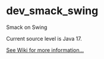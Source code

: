 # dev_smack_swing
Smack on Swing

Current source level is Java 17.

[See Wiki for more information...](https://github.com/smacklib/dev_smack_swing/wiki)
